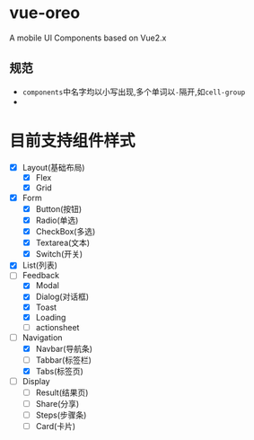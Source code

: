 # vue-oreo
A mobile UI Components based on Vue2.x 



## 规范

- `components`中名字均以小写出现,多个单词以`-`隔开,如`cell-group`
- 

# 目前支持组件样式


- [x] Layout(基础布局)
    - [x] Flex
    - [x] Grid
- [x] Form
    - [x] Button(按钮)
    - [x] Radio(单选)
    - [x] CheckBox(多选)
    - [x] Textarea(文本)
    - [x] Switch(开关)
- [x] List(列表)
- [ ] Feedback
    - [x] Modal
    - [x] Dialog(对话框)    
    - [x] Toast
    - [x] Loading
    - [ ] actionsheet
- [ ] Navigation
    - [x] Navbar(导航条)
    - [ ] Tabbar(标签栏)
    - [x] Tabs(标签页)
- [ ] Display
    - [ ] Result(结果页)
    - [ ] Share(分享)
    - [ ] Steps(步骤条)
    - [ ] Card(卡片)